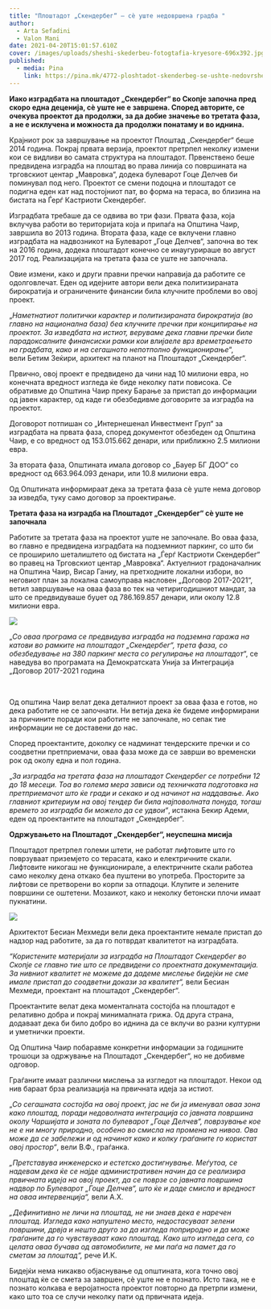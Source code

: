 ```yaml
---
title: "Плоштадот „Скендербег“ – сè уште недовршена градба "
author:
  - Arta Sefadini
  - Valon Mani
date: 2021-04-20T15:01:57.610Z
cover: /images/uploads/sheshi-skederbeu-fotogtafia-kryesore-696x392.jpg
published:
  - media: Pina
    link: https://pina.mk/4772-ploshtadot-skenderbeg-se-ushte-nedovrshena-gradba/
---
```

**Иако изградбата на плоштадот „Скендербег“ во Скопје започна пред скоро една деценија, сè уште не е завршена. Според авторите, се очекува проектот да продолжи, за да добие значење во третата фаза, а не е исклучена и можноста да продолжи понатаму и во иднина.**

Крајниот рок за завршување на проектот Плоштад „Скендербег“ беше 2014 година. Покрај првата верзија, проектот претрпел неколку измени кои се видливи во самата структура на плоштадот. Првенствено беше предвидена изградба на плоштад во права линија со површината на трговскиот центар „Мавровка“, додека булеварот Гоце Делчев би поминувал под него. Проектот се смени подоцна и плоштадот се подигна еден кат над постојниот пат, во форма на тераса, во близина на бистата на Ѓерѓ Кастриоти Скендербег.

Изградбата требаше да се одвива во три фази. Првата фаза, која вклучува работи во територијата која и припаѓа на Општина Чаир, завршила во 2013 година. Втората фаза, каде се вклучени главно изградбата на надвозникот на Булеварот „Гоце Делчев“, започна во тек на 2016 година, додека плоштадот конечно се инаугурираше во август 2017 год. Реализацијата на третата фаза се уште не започнала.

Овие измени, како и други правни пречки направија да работите се одолговлечат. Еден од идејните автори вели дека политизираната бирократија и ограничените финансии била клучните проблеми во овој проект.

„*Наметнатиот политички карактер и политизираната бирократија (во главно на национална база) беа клучните пречки при конципирање на проектот. За изведбата на истиот, веруваме дека главни пречки биле парадоксалните финансиски рамки кои влијаеле врз времетраењето на градбата, како и на сегашното непотполно функционирање*“, вели Бетим Зеќири, архитект на планот на Плоштадот „Скендербег“.

Првично, овој проект е предвидено да чини над 10 милиони евра, но конечната вредност изгледа ќе биде неколку пати повисока. Се обративме до Општина Чаир преку Барање за пристап до информации од јавен карактер, од каде ги обезбедивме договорите за изградба на проектот.

Договорот потпишан со „Интернешенал Инвестмент Груп“ за изградбата на првата фаза, според документот обезбеден од Општина Чаир, е со вредност од 153.015.662 денари, или приближно 2.5 милиони евра.

За втората фаза, Општината имала договор со „Бауер БГ ДОО“ со вредност од 663.964.093 денари, или 10.8 милиони евра.

Од Општината информираат дека за третата фаза сè уште нема договор за изведба, туку само договор за проектирање.

**Третата фаза на изградба на Плоштадот „Скендербег“ сè уште не започнала**

Работите за третата фаза на проектот уште не започнале. Во оваа фаза, во главно е предвидена изградбата на подземниот паркинг, со што би се проширило шеталиштето од бистата на „Ѓерѓ Кастриоти Скендербег“ во правец на Трговскиот центар „Мавровка“. Актуелниот градоначалник на Општина Чаир, Висар Ганиу, на претходните локални избори, во неговиот план за локална самоуправа насловен „Договор 2017-2021“, ветил завршување на оваа фаза во тек на четиригодишниот мандат, за што се предвидуваше буџет од 786.169.857 денари, или околу 12.8 милиони евра.

![](/images/uploads/sheshi-skenderbeu-faza-e-trete-projekti-kontrata-1-696x392.jpg)

„*Со оваа програма се предвидува изградба на подземна гаража на катови во рамките на плоштадот „Скендербег“, трета фаза, со обезбедување на 380 паркинг места со регулирање на плоштадот*“, се наведува во програмата на Демократската Унија за Интеграција „Договор 2017-2021 година

 

Од општина Чаир велат дека деталниот проект за оваа фаза е готов, но дека работите не се започнати. Ни ветија дека ќе бидеме информирани за причините поради кои работите не започнале, но сепак тие информации не се доставени до нас.

Според проектантите, доколку се надминат тендерските пречки и со соодветни претприемачи, оваа фаза може да се заврши во временски рок од околу една и пол година.

„*За изградба на третата фаза на плоштадот Скендербег се потребни 12 до 18 месеци. Тоа во голема мера зависи од техничката подготовка на претприемачот што ќе гради и секако и од начинот на наддавање. Ако главниот критериум на овој тендер би била најповолната понуда, тогаш времето за изградба би можело да се удвои“*, истакна Бекир Адеми, еден од проектантите на плоштадот „Скендербег“.

**Одржувањето на Плоштадот „Скендербег“, неуспешна мисија**

Плоштадот претрпел големи штети, не работат лифтовите што го поврзуваат приземјето со терасата, како и електричните скали. Лифтовите никогаш не функционирале, а електричните скали работеа само неколку дена откако беа пуштени во употреба. Просторите за лифтови се претворени во корпи за отпадоци. Клупите и зелените површини се оштетени. Мозаикот, како и неколку бетонски плочи имаат пукнатини.

![](/images/uploads/skenderbeg1-1-696x928.jpg)

Архитектот Бесиан Мехмеди вели дека проектантите немале пристап до надзор над работите, за да го потврдат квалитетот на изградбата.

*“Користените материјали за изградба на Плоштадот Скендербег во Скопје се главно тие што се предвидени со проектната документација. За нивниот квалитет не можеме да дадеме мислење бидејќи не сме имале пристап до соодветни докази за квалитет“,* вели Бесиан Мехмеди, проектант на плоштадот „Скендербег“.

Проектантите велат дека моменталната состојба на плоштадот е релативно добра и покрај минималната грижа. Од друга страна, додаваат дека би било добро во иднина да се вклучи во разни културни и уметнички проекти.

Од Општина Чаир побаравме конкретни информации за годишните трошоци за одржување на Плоштадот „Скендербег“, но не добивме одговор.

Граѓаните имаат различни мислења за изгледот на плоштадот. Некои од нив бараат брза реализација на првичната идеја за истиот.

„*Со сегашната состојба на овој проект, јас не би ја именувал оваа зона како плоштад, поради недоволната интеграција со јавната површина околу Чаршијата и зоната по булеварот „Гоце Делчев“, поврзување кое не е ни многу природно, особено во смисла на промена на нивоа. Ова може да се забележи и од начинот како и колку граѓаните го користат овој простор“*, вели В.Ф., граѓанка.

*„Претставува инженерско и естетско достигнување. Меѓутоа, се надевам дека ќе се најде административен начин да се реализира првичната идеја на овој проект, да се поврзе со јавната површина надвор по Булеварот „Гоце Делчев“, што ќе и даде смисла и вредност на оваа интервенција“,* вели А.Х.

*„Дефинитивно не личи на плоштад, не ни знаев дека е наречен плоштад. Изгледа како напуштено место, недостасуваат зелени површини, дрвја и нешто друго за да изгледа поприродно и да може граѓаните да го чувствуваат како плоштад. Како што изгледа сега, со целата оваа бучава од автомобилите, не ми паѓа на памет да го сметам за плоштад“,* рече И.К.

Бидејќи нема никакво објаснување од општината, кога точно овој плоштад ќе се смета за завршен, сè уште не е познато. Исто така, не е познато колкава е веројатноста проектот повторно да претрпи измени, како што тоа се случи неколку пати од првичната идеја.
